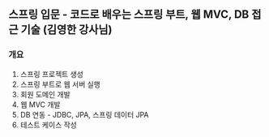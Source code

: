 ## 스프링 입문 - 코드로 배우는 스프링 부트, 웹 MVC, DB 접근 기술 (김영한 강사님)

### 개요
1. 스프링 프로젝트 생성
2. 스프링 부트로 웹 서버 실행
3. 회원 도메인 개발
4. 웹 MVC 개발
5. DB 연동 - JDBC, JPA, 스프링 데이터 JPA
6. 테스트 케이스 작성
